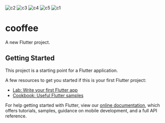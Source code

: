 ![c2](https://user-images.githubusercontent.com/32243863/110236451-ee32f300-7f5b-11eb-8f1c-ff6b48e17d75.PNG)
![c3](https://user-images.githubusercontent.com/32243863/110236458-f0954d00-7f5b-11eb-9032-f87e2f410318.PNG)
![c4](https://user-images.githubusercontent.com/32243863/110236460-f1c67a00-7f5b-11eb-89c5-aaa3a4d85b32.PNG)
![c5](https://user-images.githubusercontent.com/32243863/110236461-f2f7a700-7f5b-11eb-9be4-f8e7f5a88b05.PNG)
![c1](https://user-images.githubusercontent.com/32243863/110236462-f4c16a80-7f5b-11eb-930e-3f1e783f92c7.PNG)
# cooffee

A new Flutter project.

## Getting Started

This project is a starting point for a Flutter application.

A few resources to get you started if this is your first Flutter project:

- [Lab: Write your first Flutter app](https://flutter.dev/docs/get-started/codelab)
- [Cookbook: Useful Flutter samples](https://flutter.dev/docs/cookbook)

For help getting started with Flutter, view our
[online documentation](https://flutter.dev/docs), which offers tutorials,
samples, guidance on mobile development, and a full API reference.
